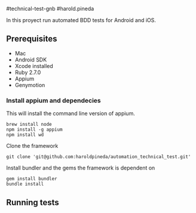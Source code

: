 #technical-test-gnb
#harold.pineda

In this proyect run automated BDD tests for Android and iOS.

## Prerequisites

* Mac
* Android SDK
* Xcode installed
* Ruby 2.7.0
* Appium
* Genymotion

### Install appium and dependecies
This will install the command line version of appium.

    brew install node
    npm install -g appium
    npm install wd

Clone the framework

    git clone 'git@github.com:haroldpineda/automation_technical_test.git'

Install bundler and the gems the framework is dependent on

    gem install bundler
    bundle install

## Running tests
